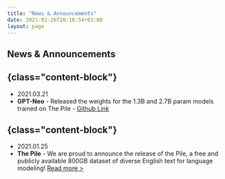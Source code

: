 ```yaml
---
title: "News & Announcements"
date: 2021-02-26T20:18:54+03:00
layout: page
---
```


## News & Announcements
## {class="content-block"}
- 2021.03.21
- **GPT-Neo**  - Released the weights for the 1.3B and 2.7B param models trained on The Pile - [Github Link](https://github.com/EleutherAI/gpt-neo/) 

## {class="content-block"}
- 2021.01.25
- **The Pile** - We are proud to announce the release of the Pile, a free and publicly available 800GB dataset of diverse English text for language modeling! [Read more >](https://pile.eleuther.ai/)
